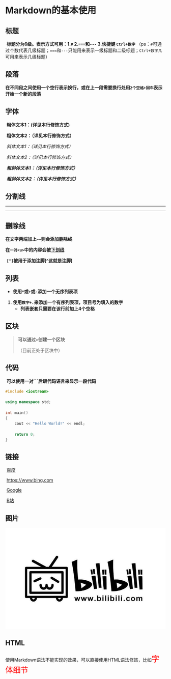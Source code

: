 # Markdown的基本使用

## 标题

​	**标题分为6级。表示方式可用：1.`#`	2.`===`和`---`	3.快捷键 `Ctrl+数字`**	（ps：`#`可通过个数代表几级标题；`===`和`---`只能用来表示一级标题和二级标题；`Ctrl+数字几`可用来表示几级标题）  

## 段落

​	**在不同段之间使用一个空行表示换行，或在上一段需要换行处用`2个空格+回车`表示开始一个新的段落**

## 字体

​	**粗体文本1：(详见本行修饰方式)**  

​	__粗体文本2：（详见本行修饰方式）__    

​	*斜体文本1：（详见本行修饰方式）*

​	_斜体文本2：（详见本行修饰方式）_  

​	***粗斜体文本1：（详见本行修饰方式）***  

​	___粗斜体文本2：（详见本行修饰方式）___  

## 分割线

***

---

## 删除线

​	**在文字两端加上`~~`则会添加~~删除线~~**

​	**在``一对<u>``中的内容会被<u>下划线</u>**

​	**``[^]``被用于添加注脚[^这就是注脚]**

## 列表

 * __使用`*`或`+`或`-`添加一个无序列表项__

1. __使用`数字+.`来添加一个有序列表项，项目号为填入的数字__
   * **列表嵌套只需要在该行前加上4个空格**

## 区块

> **可以通过`>`创建一个区块**
>
> （目前正处于区块中）

## 代码

​	**可以使用一对```后跟代码语言来显示一段代码**

```cpp
#include <iostream>

using namespace std;

int main()
{
    cout << "Hello World!" << endl;
    
    return 0;
}
```



## 链接

​	[百度](https://www.baidu.com/)

​	<https://www.bing.com>

​	[Google](https://www.google.cn)

​	[B站][B站]

[B站]:https://www.bilibili.com/

## 图片

![img](imageset/u=4093972339,1881511761&fm=253&fmt=auto&app=138&f=JPEG.jpeg)



## HTML

​	使用Markdown语法不能实现的效果，可以直接使用HTML语法修饰，比如<font color=red size=5 face="楷体">字体细节</font>